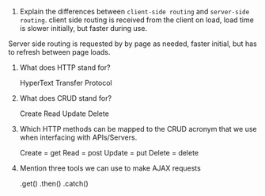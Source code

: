 1.  Explain the differences between `client-side routing` and `server-side routing`.
client side routing is received from the client on load, load time is slower initially, but faster during use.

Server side routing is requested by by page as needed, faster initial, but has to refresh between page loads.


1.  What does HTTP stand for?

    HyperText Transfer Protocol

1.  What does CRUD stand for?

    Create Read Update Delete

1.  Which HTTP methods can be mapped to the CRUD acronym that we use when interfacing with APIs/Servers.

    Create = get 
    Read = post 
    Update = put 
    Delete = delete

1.  Mention three tools we can use to make AJAX requests

    .get()
    .then()
    .catch()
